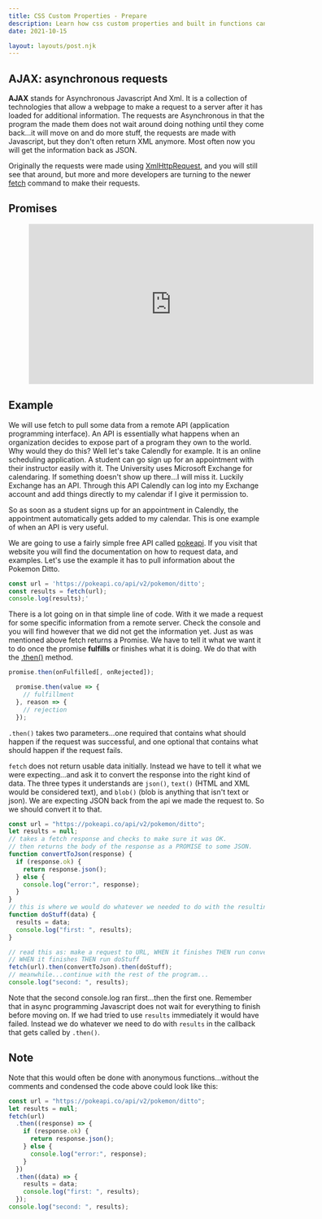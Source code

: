 ```yaml
---
title: CSS Custom Properties - Prepare
description: Learn how css custom properties and built in functions can be used to make many tasks easier.
date: 2021-10-15

layout: layouts/post.njk
---
```


## AJAX: asynchronous requests

**AJAX** stands for Asynchronous Javascript And Xml. It is a collection of technologies that allow a webpage to make a request to a server after it has loaded for additional information. The requests are Asynchronous in that the program the made them does not wait around doing nothing until they come back...it will move on and do more stuff, the requests are made with Javascript, but they don't often return XML anymore. Most often now you will get the information back as JSON.

Originally the requests were made using [XmlHttpRequest](https://developer.mozilla.org/en-US/docs/Web/API/XMLHttpRequest/Using_XMLHttpRequest), and you will still see that around, but more and more developers are turning to the newer [fetch](https://developer.mozilla.org/en-US/docs/Web/API/Fetch_API/Using_Fetch) command to make their requests.

## Promises

<figure class="video-container">

<iframe width="560" height="315" src="https://www.youtube.com/embed/a3Srum6o5Oo" title="BYU-I Hackathon 2021" frameborder="0" allow="accelerometer; autoplay; clipboard-write; encrypted-media; gyroscope; picture-in-picture" allowfullscreen></iframe>
</figure>

## Example

We will use fetch to pull some data from a remote API (application programming interface). An API is essentially what happens when an organization decides to expose part of a program they own to the world. Why would they do this? Well let's take Calendly for example. It is an online scheduling application. A student can go sign up for an appointment with their instructor easily with it. The University uses Microsoft Exchange for calendaring. If something doesn't show up there...I will miss it. Luckily Exchange has an API. Through this API Calendly can log into my Exchange account and add things directly to my calendar if I give it permission to.

So as soon as a student signs up for an appointment in Calendly, the appointment automatically gets added to my calendar. This is one example of when an API is very useful.

We are going to use a fairly simple free API called [pokeapi](https://pokeapi.co/). If you visit that website you will find the documentation on how to request data, and examples. Let's use the example it has to pull information about the Pokemon Ditto.

```javascript
const url = 'https://pokeapi.co/api/v2/pokemon/ditto';
const results = fetch(url);
console.log(results);'
```

There is a lot going on in that simple line of code. With it we made a request for some specific information from a remote server. Check the console and you will find however that we did not get the information yet. Just as was mentioned above fetch returns a Promise. We have to tell it what we want it to do once the promise **fulfills** or finishes what it is doing. We do that with the [.then()](https://developer.mozilla.org/en-US/docs/Web/JavaScript/Reference/Global_Objects/Promise/then) method.

```javascript
promise.then(onFulfilled[, onRejected]);

  promise.then(value => {
    // fulfillment
  }, reason => {
    // rejection
  });
```

`.then()` takes two parameters...one required that contains what should happen if the request was successful, and one optional that contains what should happen if the request fails.

`fetch` does not return usable data initially. Instead we have to tell it what we were expecting...and ask it to convert the response into the right kind of data. The three types it understands are `json()`, `text()` (HTML and XML would be considered text), and `blob()` (blob is anything that isn't text or json). We are expecting JSON back from the api we made the request to. So we should convert it to that.

```javascript
const url = "https://pokeapi.co/api/v2/pokemon/ditto";
let results = null;
// takes a fetch response and checks to make sure it was OK.
// then returns the body of the response as a PROMISE to some JSON.
function convertToJson(response) {
  if (response.ok) {
    return response.json();
  } else {
    console.log("error:", response);
  }
}
// this is where we would do whatever we needed to do with the resulting data.
function doStuff(data) {
  results = data;
  console.log("first: ", results);
}

// read this as: make a request to URL, WHEN it finishes THEN run convertToJson
// WHEN it finishes THEN run doStuff
fetch(url).then(convertToJson).then(doStuff);
// meanwhile...continue with the rest of the program...
console.log("second: ", results);
```

Note that the second console.log ran first...then the first one. Remember that in async programming Javascript does not wait for everything to finish before moving on. If we had tried to use `results` immediately it would have failed. Instead we do whatever we need to do with `results` in the callback that gets called by `.then()`.

## Note

Note that this would often be done with anonymous functions...without the comments and condensed the code above could look like this:

```javascript
const url = "https://pokeapi.co/api/v2/pokemon/ditto";
let results = null;
fetch(url)
  .then((response) => {
    if (response.ok) {
      return response.json();
    } else {
      console.log("error:", response);
    }
  })
  .then((data) => {
    results = data;
    console.log("first: ", results);
  });
console.log("second: ", results);
```
